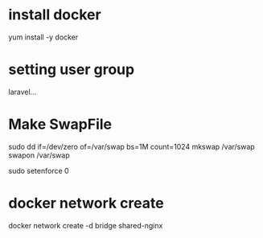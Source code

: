 # install docker
yum install -y docker

# setting user group
laravel...


# Make SwapFile
sudo dd if=/dev/zero of=/var/swap bs=1M count=1024
mkswap /var/swap
swapon /var/swap

sudo setenforce 0

# docker network create
docker network create -d bridge shared-nginx
